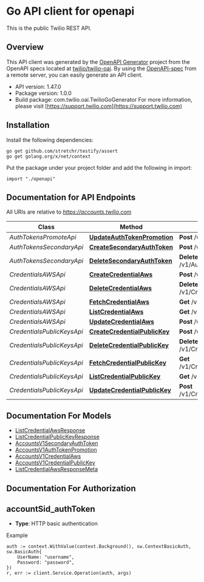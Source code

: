 # Go API client for openapi

This is the public Twilio REST API.

## Overview
This API client was generated by the [OpenAPI Generator](https://openapi-generator.tech) project from the OpenAPI specs located at [twilio/twilio-oai](https://github.com/twilio/twilio-oai/tree/main/spec).  By using the [OpenAPI-spec](https://www.openapis.org/) from a remote server, you can easily generate an API client.

- API version: 1.47.0
- Package version: 1.0.0
- Build package: com.twilio.oai.TwilioGoGenerator
For more information, please visit [https://support.twilio.com](https://support.twilio.com)

## Installation

Install the following dependencies:

```shell
go get github.com/stretchr/testify/assert
go get golang.org/x/net/context
```

Put the package under your project folder and add the following in import:

```golang
import "./openapi"
```

## Documentation for API Endpoints

All URIs are relative to *https://accounts.twilio.com*

Class | Method | HTTP request | Description
------------ | ------------- | ------------- | -------------
*AuthTokensPromoteApi* | [**UpdateAuthTokenPromotion**](docs/AuthTokensPromoteApi.md#updateauthtokenpromotion) | **Post** /v1/AuthTokens/Promote | 
*AuthTokensSecondaryApi* | [**CreateSecondaryAuthToken**](docs/AuthTokensSecondaryApi.md#createsecondaryauthtoken) | **Post** /v1/AuthTokens/Secondary | 
*AuthTokensSecondaryApi* | [**DeleteSecondaryAuthToken**](docs/AuthTokensSecondaryApi.md#deletesecondaryauthtoken) | **Delete** /v1/AuthTokens/Secondary | 
*CredentialsAWSApi* | [**CreateCredentialAws**](docs/CredentialsAWSApi.md#createcredentialaws) | **Post** /v1/Credentials/AWS | 
*CredentialsAWSApi* | [**DeleteCredentialAws**](docs/CredentialsAWSApi.md#deletecredentialaws) | **Delete** /v1/Credentials/AWS/{Sid} | 
*CredentialsAWSApi* | [**FetchCredentialAws**](docs/CredentialsAWSApi.md#fetchcredentialaws) | **Get** /v1/Credentials/AWS/{Sid} | 
*CredentialsAWSApi* | [**ListCredentialAws**](docs/CredentialsAWSApi.md#listcredentialaws) | **Get** /v1/Credentials/AWS | 
*CredentialsAWSApi* | [**UpdateCredentialAws**](docs/CredentialsAWSApi.md#updatecredentialaws) | **Post** /v1/Credentials/AWS/{Sid} | 
*CredentialsPublicKeysApi* | [**CreateCredentialPublicKey**](docs/CredentialsPublicKeysApi.md#createcredentialpublickey) | **Post** /v1/Credentials/PublicKeys | 
*CredentialsPublicKeysApi* | [**DeleteCredentialPublicKey**](docs/CredentialsPublicKeysApi.md#deletecredentialpublickey) | **Delete** /v1/Credentials/PublicKeys/{Sid} | 
*CredentialsPublicKeysApi* | [**FetchCredentialPublicKey**](docs/CredentialsPublicKeysApi.md#fetchcredentialpublickey) | **Get** /v1/Credentials/PublicKeys/{Sid} | 
*CredentialsPublicKeysApi* | [**ListCredentialPublicKey**](docs/CredentialsPublicKeysApi.md#listcredentialpublickey) | **Get** /v1/Credentials/PublicKeys | 
*CredentialsPublicKeysApi* | [**UpdateCredentialPublicKey**](docs/CredentialsPublicKeysApi.md#updatecredentialpublickey) | **Post** /v1/Credentials/PublicKeys/{Sid} | 


## Documentation For Models

 - [ListCredentialAwsResponse](docs/ListCredentialAwsResponse.md)
 - [ListCredentialPublicKeyResponse](docs/ListCredentialPublicKeyResponse.md)
 - [AccountsV1SecondaryAuthToken](docs/AccountsV1SecondaryAuthToken.md)
 - [AccountsV1AuthTokenPromotion](docs/AccountsV1AuthTokenPromotion.md)
 - [AccountsV1CredentialAws](docs/AccountsV1CredentialAws.md)
 - [AccountsV1CredentialPublicKey](docs/AccountsV1CredentialPublicKey.md)
 - [ListCredentialAwsResponseMeta](docs/ListCredentialAwsResponseMeta.md)


## Documentation For Authorization



## accountSid_authToken

- **Type**: HTTP basic authentication

Example

```golang
auth := context.WithValue(context.Background(), sw.ContextBasicAuth, sw.BasicAuth{
    UserName: "username",
    Password: "password",
})
r, err := client.Service.Operation(auth, args)
```

